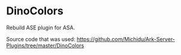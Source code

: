 # DinoColors

Rebuild ASE plugin for ASA.

Source code that was used: https://github.com/Michidu/Ark-Server-Plugins/tree/master/DinoColors